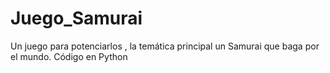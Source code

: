Juego_Samurai
=============

Un juego para potenciarlos , la temática principal un Samurai que baga por el mundo. Código en Python
